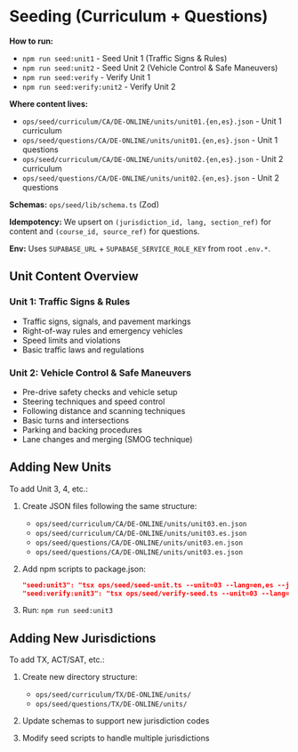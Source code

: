 # Seeding (Curriculum + Questions)

**How to run:**
- `npm run seed:unit1` - Seed Unit 1 (Traffic Signs & Rules)
- `npm run seed:unit2` - Seed Unit 2 (Vehicle Control & Safe Maneuvers)
- `npm run seed:verify` - Verify Unit 1
- `npm run seed:verify:unit2` - Verify Unit 2

**Where content lives:**
- `ops/seed/curriculum/CA/DE-ONLINE/units/unit01.{en,es}.json` - Unit 1 curriculum
- `ops/seed/questions/CA/DE-ONLINE/units/unit01.{en,es}.json` - Unit 1 questions
- `ops/seed/curriculum/CA/DE-ONLINE/units/unit02.{en,es}.json` - Unit 2 curriculum
- `ops/seed/questions/CA/DE-ONLINE/units/unit02.{en,es}.json` - Unit 2 questions

**Schemas:** `ops/seed/lib/schema.ts` (Zod)

**Idempotency:** We upsert on `(jurisdiction_id, lang, section_ref)` for content and `(course_id, source_ref)` for questions.

**Env:** Uses `SUPABASE_URL` + `SUPABASE_SERVICE_ROLE_KEY` from root `.env.*`.

## Unit Content Overview

### Unit 1: Traffic Signs & Rules
- Traffic signs, signals, and pavement markings
- Right-of-way rules and emergency vehicles
- Speed limits and violations
- Basic traffic laws and regulations

### Unit 2: Vehicle Control & Safe Maneuvers
- Pre-drive safety checks and vehicle setup
- Steering techniques and speed control
- Following distance and scanning techniques
- Basic turns and intersections
- Parking and backing procedures
- Lane changes and merging (SMOG technique)

## Adding New Units

To add Unit 3, 4, etc.:

1. Create JSON files following the same structure:
   - `ops/seed/curriculum/CA/DE-ONLINE/units/unit03.en.json`
   - `ops/seed/curriculum/CA/DE-ONLINE/units/unit03.es.json`
   - `ops/seed/questions/CA/DE-ONLINE/units/unit03.en.json`
   - `ops/seed/questions/CA/DE-ONLINE/units/unit03.es.json`

2. Add npm scripts to package.json:
   ```json
   "seed:unit3": "tsx ops/seed/seed-unit.ts --unit=03 --lang=en,es --j=CA --course=DE-ONLINE",
   "seed:verify:unit3": "tsx ops/seed/verify-seed.ts --unit=03 --lang=en,es --j=CA --course=DE-ONLINE"
   ```

3. Run: `npm run seed:unit3`

## Adding New Jurisdictions

To add TX, ACT/SAT, etc.:

1. Create new directory structure:
   - `ops/seed/curriculum/TX/DE-ONLINE/units/`
   - `ops/seed/questions/TX/DE-ONLINE/units/`

2. Update schemas to support new jurisdiction codes

3. Modify seed scripts to handle multiple jurisdictions
